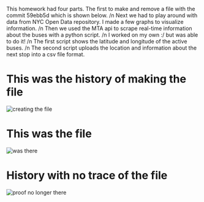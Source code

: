 This homework had four parts. The first to make and remove a file with the commit 59ebb5d which is shown below. /n 
Next we had to play around with data from NYC Open Data repository. I made a few graphs to visualize information. /n
Then we used the MTA api to scrape real-time information about the buses with a python script. /n
I worked on my own :/ but was able to do it! /n
The first script shows the latitude and longitude of the active buses. /n
The second script uploads the location and information about the next stop into a csv file format. 


# This was the history of making the file
![creating the file](https://github.com/sarahJune1/PUI2018_sjs909/blob/master/HW3_sjs909/images/Screen%20Shot%202018-09-21%20at%203.41.31%20PM.png?raw=true)

# This was the file
![was there](https://github.com/sarahJune1/PUI2018_sjs909/blob/master/HW3_sjs909/images/Screen%20Shot%202018-09-21%20at%203.41.59%20PM.png?raw=true)

# History with no trace of the file
![proof no longer there](https://github.com/sarahJune1/PUI2018_sjs909/blob/master/HW3_sjs909/images/Screen%20Shot%202018-09-22%20at%202.18.34%20PM.png?raw=true)

